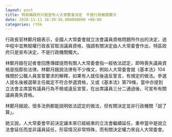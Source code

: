 ```yaml
---
layout: post
title: 特首稱政府只是宣布人大常委會決定　不是行政機關獨大
date: 2020-11-11 16:39:56.000000000 +08:00
categories: rthk
---
```


行政長官林鄭月娥表示，全國人大常委會就立法會議員資格問題所作出的決定，過中程中並無賦權行政長官取消議員資格，強調有關決定由人大常委會作出，特區政府只是宣布決定，不是行政機關獨大。

林鄭月娥在記者會回應傳媒提問有關人大常委會指一經依法認定，即時喪失議員資格是指那些法律。林鄭月娥說法律有不少條文，例如人大常委會就《基本法》104條關於公職人員宣誓要求的解釋，如果有人就任後違反誓言，有規定的做法。參選人提名後被選舉主任裁定不符合參選資格，又或《基本法》第79條，當中亦提到立法會主席當有議員行為不檢或違反宣誓，在出席議員三分二通過後，可宣布有關議員喪失資格。

林鄭月娥說，很多法例都能說明依法認定的做法，但有關決定並非行政機關「說了算」。　

她又說，人大常委會早前決定讓本來已經結束的立法會繼續延任，重申當中是說立法會延任而並非議員延任，形容情況非常特殊，而有關決定權力來自人大常委會。
